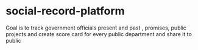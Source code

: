# social-record-platform
 Goal is to track government officials present and past , promises, public projects and create score card for every public department and share it to public 
